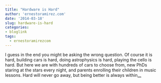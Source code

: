 ```yaml
---
title: "Hardware is Hard"
author: 'ernestoramirez.com'
date: '2014-03-18'
slug: hardware-is-hard
categories:
- bloglink
tags:
  - ernestoramirezcom
---
```


I guess in the end you might be asking the wrong question. Of course it is hard, building cars is hard, doing astrophysics is hard, playing the cello is hard. But here we are with hundreds of cars to choose from, new PhDs staring at the stars every night, and parents enrolling their children in music lessons. Hard will never go away, but being better is always within[... <i class="fas fa-external-link-alt"></i>](http://ernestoramirez.com/post/2014/03/18/hardware-is-hard/)

